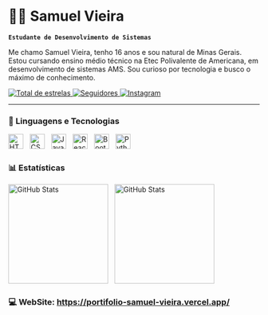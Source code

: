 # 👨‍💻 Samuel Vieira

**`Estudante de Desenvolvimento de Sistemas`**

Me chamo Samuel Vieira, tenho 16 anos e sou natural de Minas Gerais. Estou cursando ensino médio técnico na Etec
Polivalente de Americana, em desenvolvimento de sistemas AMS. Sou curioso por tecnologia e busco o máximo de
conhecimento.

<p align="left">
  <a href="https://github.com/Samuel0088?tab=repositories">
    <img alt="Total de estrelas" title="Total de estrelas GitHub"
      src="https://custom-icon-badges.demolab.com/github/stars/Samuel0088?color=55960c&style=for-the-badge&labelColor=488207&logo=star&label=estrelas" />
  </a>
  <a href="https://github.com/Samuel0088?tab=followers">
    <img alt="Seguidores" title="Me siga no GitHub"
      src="https://custom-icon-badges.demolab.com/github/followers/Samuel0088?color=236ad3&labelColor=1155ba&style=for-the-badge&logo=github&label=Seguidores&logoColor=white" />
  </a>
  <a href="https://instagram.com/samuel.vieira08">
    <img alt="Instagram" title="Me siga no Instagram"
      src="https://img.shields.io/badge/Instagram-E4405F?style=for-the-badge&logo=instagram&logoColor=white" />
  </a>
</p>

---

### 🤖 Linguagens e Tecnologias

<img align="left" alt="HTML" title="HTML" width="30px" style="padding-right: 10px;"
  src="https://cdn.jsdelivr.net/gh/devicons/devicon@latest/icons/html5/html5-original.svg" />
<img align="left" alt="CSS" title="CSS" width="30px" style="padding-right: 10px;"
  src="https://cdn.jsdelivr.net/gh/devicons/devicon@latest/icons/css3/css3-original.svg" />
<img align="left" alt="JavaScript" title="JavaScript" width="30px" style="padding-right: 10px;"
  src="https://cdn.jsdelivr.net/gh/devicons/devicon@latest/icons/javascript/javascript-original.svg" />
<img align="left" alt="React" title="React" width="30px" style="padding-right: 10px;"
  src="https://cdn.jsdelivr.net/gh/devicons/devicon@latest/icons/react/react-original.svg" />
<img align="left" alt="Bootstrap" title="Bootstrap" width="30px" style="padding-right: 10px;"
  src="https://cdn.jsdelivr.net/gh/devicons/devicon@latest/icons/bootstrap/bootstrap-original.svg" />
<img align="left" alt="Python" title="Python" width="30px" style="padding-right: 10px;"
  src="https://cdn.jsdelivr.net/gh/devicons/devicon@latest/icons/python/python-original.svg" />

<br />
<br />

### 📊 Estatísticas

<p>
  <img align="left" alt="GitHub Stats" height="200" style="padding-right: 10px;"
    src="https://github-readme-stats.vercel.app/api?username=Samuel0088&show_icons=true&theme=tokyonight&include_all_commits=true&locale=pt-br" />

  <img align="left" alt="GitHub Stats" height="200"
    src="https://github-readme-stats.vercel.app/api/top-langs/?username=Samuel0088&theme=tokyonight&layout=compact&custom_title=Tecnologias&langs_count=9" />
</p>

<br />
<br />
<br />
<br />
<br />
<br />
<br />
<br />
<br />
<br />
<br />
<br />


### 💻 WebSite: https://portifolio-samuel-vieira.vercel.app/
